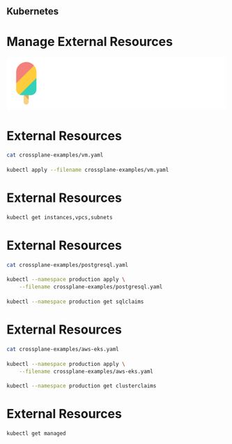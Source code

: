 <!-- .slide: data-background-image="../img/products/kubernetes.png" data-background-opacity="0.2" data-background-size="contain" -->
## Kubernetes

# Manage External Resources


<!-- .slide: data-background="img/what/external-resources-01.png" data-background-size="contain" -->


![](../img/products/crossplane.png)


# External Resources

```bash
cat crossplane-examples/vm.yaml

kubectl apply --filename crossplane-examples/vm.yaml
```


<!-- .slide: data-background="img/what/external-resources-02.png" data-background-size="contain" -->


# External Resources

```bash
kubectl get instances,vpcs,subnets
```


<!-- .slide: data-background="img/what/external-resources-03.png" data-background-size="contain" -->


<!-- .slide: data-background="img/what/external-resources-04.png" data-background-size="contain" -->


<!-- .slide: data-background="img/what/external-resources-05.png" data-background-size="contain" -->


# External Resources

```bash
cat crossplane-examples/postgresql.yaml

kubectl --namespace production apply \
    --filename crossplane-examples/postgresql.yaml

kubectl --namespace production get sqlclaims
```


<!-- .slide: data-background="img/what/external-resources-06.png" data-background-size="contain" -->


<!-- .slide: data-background="img/what/external-resources-07.png" data-background-size="contain" -->


# External Resources

```bash
cat crossplane-examples/aws-eks.yaml

kubectl --namespace production apply \
    --filename crossplane-examples/aws-eks.yaml

kubectl --namespace production get clusterclaims
```


<!-- .slide: data-background="img/what/external-resources-08.png" data-background-size="contain" -->


# External Resources

```bash
kubectl get managed
```